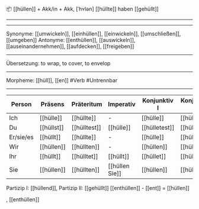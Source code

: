 📦 [[hüllen]] + Akk/in + Akk, [ˈhʏlən]
[[hüllte]]
haben [[gehüllt]]

---

---

Synonyme: [[umwickeln]], [[einhüllen]], [[einwickeln]], [[umschließen]], [[umgeben]]
Antonyme: [[enthüllen]], [[auswickeln]], [[auseinandernehmen]], [[aufdecken]], [[freigeben]]

---

Übersetzung: to wrap, to cover, to envelop

---

Morpheme: [[hüll]], [[en]]
#Verb #Untrennbar

---

| Person    | Präsens    | Präteritum   | Imperativ      | Konjunktiv I  | Konjunktiv II |
| --------- | ---------- | ------------ | -------------- | ------------- | ------------- |
| Ich       | [[hülle]]  | [[hüllte]]   | -              | [[hülle]]     | [[hüllte]]    |
| Du        | [[hüllst]] | [[hülltest]] | [[hülle]]      | [[hülletest]] | [[hülltest]]  |
| Er/sie/es | [[hüllt]]  | [[hüllte]]   | -              | [[hülle]]     | [[hüllte]]    |
| Wir       | [[hüllen]] | [[hüllten]]  | -              | [[hüllen]]    | [[hüllten]]   |
| Ihr       | [[hüllt]]  | [[hülltet]]  | [[hüllt]]      | [[hüllet]]    | [[hülltetet]] |
| Sie       | [[hüllen]] | [[hüllten]]  | [[hüllen Sie]] | [[hüllen]]    | [[hüllten]]   |

Partizip I: [[hüllend]], Partizip II: [[gehüllt]]
[[enthüllen]] - [[ent]] = [[hüllen]]

, [[enthüllen]]
